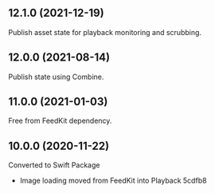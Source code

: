 ## 12.1.0 (2021-12-19)

Publish asset state for playback monitoring and scrubbing.

## 12.0.0 (2021-08-14)

Publish state using Combine.

## 11.0.0 (2021-01-03)

Free from FeedKit dependency.

## 10.0.0 (2020-11-22)

Converted to Swift Package

- Image loading moved from FeedKit into Playback 5cdfb8
